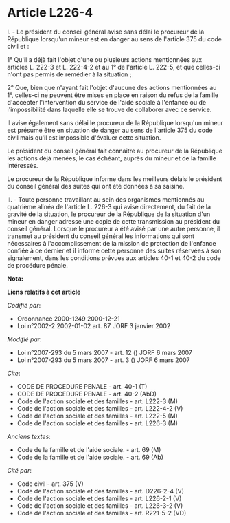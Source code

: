 # Article L226-4

I. - Le président du conseil général avise sans délai le procureur de la République lorsqu'un mineur est en danger au sens de
l'article 375 du code civil et :

1° Qu'il a déjà fait l'objet d'une ou plusieurs actions mentionnées aux articles L. 222-3 et L. 222-4-2 et au 1° de l'article
L. 222-5, et que celles-ci n'ont pas permis de remédier à la situation ;

2° Que, bien que n'ayant fait l'objet d'aucune des actions mentionnées au 1°, celles-ci ne peuvent être mises en place en
raison du refus de la famille d'accepter l'intervention du service de l'aide sociale à l'enfance ou de l'impossibilité dans
laquelle elle se trouve de collaborer avec ce service.

Il avise également sans délai le procureur de la République lorsqu'un mineur est présumé être en situation de danger au sens
de l'article 375 du code civil mais qu'il est impossible d'évaluer cette situation.

Le président du conseil général fait connaître au procureur de la République les actions déjà menées, le cas échéant, auprès
du mineur et de la famille intéressés.

Le procureur de la République informe dans les meilleurs délais le président du conseil général des suites qui ont été
données à sa saisine.

II. - Toute personne travaillant au sein des organismes mentionnés au quatrième alinéa de l'article L. 226-3 qui avise
directement, du fait de la gravité de la situation, le procureur de la République de la situation d'un mineur en danger
adresse une copie de cette transmission au président du conseil général. Lorsque le procureur a été avisé par une autre
personne, il transmet au président du conseil général les informations qui sont nécessaires à l'accomplissement de la mission
de protection de l'enfance confiée à ce dernier et il informe cette personne des suites réservées à son signalement, dans les
conditions prévues aux articles 40-1 et 40-2 du code de procédure pénale.

**Nota:**



**Liens relatifs à cet article**

_Codifié par_:

  - Ordonnance 2000-1249 2000-12-21
  - Loi n°2002-2 2002-01-02 art. 87 JORF 3 janvier 2002

_Modifié par_:

  - Loi n°2007-293 du 5 mars 2007 - art. 12 () JORF 6 mars 2007
  - Loi n°2007-293 du 5 mars 2007 - art. 3 () JORF 6 mars 2007

_Cite_:

  - CODE DE PROCEDURE PENALE - art. 40-1 (T)
  - CODE DE PROCEDURE PENALE - art. 40-2 (AbD)
  - Code de l'action sociale et des familles - art. L222-3 (M)
  - Code de l'action sociale et des familles - art. L222-4-2 (V)
  - Code de l'action sociale et des familles - art. L222-5 (M)
  - Code de l'action sociale et des familles - art. L226-3 (M)

_Anciens textes_:

  - Code de la famille et de l'aide sociale. - art. 69 (M)
  - Code de la famille et de l'aide sociale. - art. 69 (Ab)

_Cité par_:

  - Code civil - art. 375 (V)
  - Code de l'action sociale et des familles - art. D226-2-4 (V)
  - Code de l'action sociale et des familles - art. L226-2-1 (V)
  - Code de l'action sociale et des familles - art. L226-3-2 (V)
  - Code de l'action sociale et des familles - art. R221-5-2 (VD)
